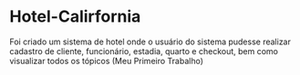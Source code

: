 # Hotel-Calirfornia
Foi criado um sistema de hotel onde o usuário do sistema pudesse realizar cadastro de cliente, funcionário, estadia, quarto e checkout, bem como visualizar todos os tópicos (Meu Primeiro Trabalho)
